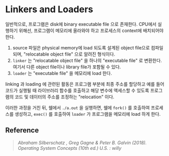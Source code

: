 # Linkers and Loaders

일반적으로, 프로그램은 disk에 binary executable file 으로 존재한다. CPU에서 실행하기 위해선, 프로그램이 메모리에 올라와야 하고 프로세스의 context에 배치되어야 한다. 

1. source 파일은 physical memory에 load 되도록 설계된 object file으로 컴파일 되며, "relocatable object file" 으로 알려진 형식이다. 
2. `linker` 는 "relocatable object file" 을 하나의 "executable file" 로 변환한다. 여기서 다른 object file이나 library file가 포함될 수 있다.
3. `loader` 는 "executable file" 을 메모리에 load 한다. 

linking 과 loading 에 관련된 활동은 프로그램 부분에 최종 주소를 할당하고 예를 들어 코드가 실행될 때 라이브러리 함수를 호출하고 해당 변수에 액세스할 수 있도록 프로그램의 코드 및 데이터의 주소를 조정하는 "relocation" 이다.

이러한 과정을 거친 뒤, 쉘에서 `./a.out` 을 실행하면, 쉘에 `fork()` 를 호출하여 프로세스를 생성하고, `exec()` 를 호출하여 `loader` 가 프로그램을 메모리에 load 하게 한다.

## Reference

> _Abraham Silberschatz , Greg Gagne & Peter B. Galvin (2018). Operating System Concepts (10th ed.) U.S. : willy_
